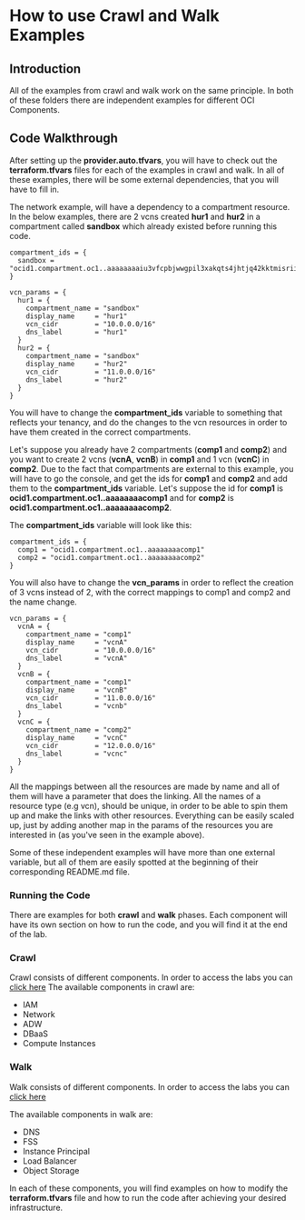 # How to use Crawl and Walk Examples

## Introduction

All of the examples from crawl and walk work on the same principle.
In both of these folders there are independent examples for different OCI Components.

## Code Walkthrough 
After setting up the **provider.auto.tfvars**, you will have to check out the **terraform.tfvars** files for each of the examples in crawl and walk.
In all of these examples, there will be some external dependencies, that you will have to fill in.

The network example, will have a dependency to a compartment resource.
In the below examples, there are 2 vcns created **hur1** and **hur2** in a compartment called **sandbox** which already existed before running this code. 

```
compartment_ids = {
  sandbox = "ocid1.compartment.oc1..aaaaaaaaiu3vfcpbjwwgpil3xakqts4jhtjq42kktmisriiszdvvouwsirgq"
}

vcn_params = {
  hur1 = {
    compartment_name = "sandbox"
    display_name     = "hur1"
    vcn_cidr         = "10.0.0.0/16"
    dns_label        = "hur1"
  }
  hur2 = {
    compartment_name = "sandbox"
    display_name     = "hur2"
    vcn_cidr         = "11.0.0.0/16"
    dns_label        = "hur2"
  }
}
```

You will have to change the **compartment_ids** variable to something that reflects your tenancy, and do the changes to the vcn resources in order to have them created in the correct compartments.

Let's suppose you already have 2 compartments (**comp1** and **comp2**) and you want to create 2 vcns (**vcnA**, **vcnB**) in **comp1** and 1 vcn (**vcnC**) in **comp2**.
Due to the fact that compartments are external to this example, you will have to go the console, and get the ids for **comp1** and **comp2** and add them to the **compartment_ids** variable. Let's suppose the id for **comp1** is **ocid1.compartment.oc1..aaaaaaaacomp1** and for **comp2** is **ocid1.compartment.oc1..aaaaaaaacomp2**.

The **compartment_ids** variable will look like this:
```
compartment_ids = {
  comp1 = "ocid1.compartment.oc1..aaaaaaaacomp1"
  comp2 = "ocid1.compartment.oc1..aaaaaaaacomp2"
}
```

You will also have to change the **vcn_params** in order to reflect the creation of 3 vcns instead of 2, with the correct mappings to comp1 and comp2 and the name change.

```
vcn_params = {
  vcnA = {
    compartment_name = "comp1"
    display_name     = "vcnA"
    vcn_cidr         = "10.0.0.0/16"
    dns_label        = "vcnA"
  }
  vcnB = {
    compartment_name = "comp1"
    display_name     = "vcnB"
    vcn_cidr         = "11.0.0.0/16"
    dns_label        = "vcnb"
  }
  vcnC = {
    compartment_name = "comp2"
    display_name     = "vcnC"
    vcn_cidr         = "12.0.0.0/16"
    dns_label        = "vcnc"
  }
}
```

All the mappings between all the resources are made by name and all of them will have a parameter that does the linking. All the names of a resource type (e.g vcn), should be unique, in order to be able to spin them up and make the links with other resources.
Everything can be easily scaled up, just by adding another map in the params of the resources you are interested in (as you've seen in the example above).

Some of these independent examples will have more than one external variable, but all of them are easily spotted at the beginning of their corresponding README.md file.


### Running the Code

There are examples for both **crawl** and **walk** phases. Each component will have its own section on how to run the code, and you will find it at the end of the lab.

### Crawl 

Crawl consists of different components. In order to access the labs you can [click here](https://oracle.github.io/learning-library/solutions-library/infrastructure-automation/thunder/examples/crawl/crawl-workshop/index.html?lab=lab-1-crawl-intro)
The available components in crawl are:
- IAM
- Network
- ADW
- DBaaS
- Compute Instances

### Walk

Walk consists of different components. In order to access the labs you can [click here](https://oracle.github.io/learning-library/solutions-library/infrastructure-automation/thunder/examples/walk/walk-workshop/index.html?lab=lab-1-walk-intro)


The available components in walk are:
- DNS
- FSS
- Instance Principal
- Load Balancer
- Object Storage


In each of these components, you will find examples on how to modify the **terraform.tfvars** file and how to run the code after achieving your desired infrastructure.
